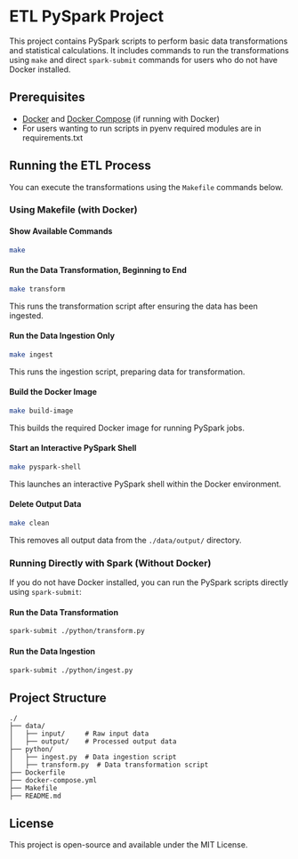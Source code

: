 # ETL PySpark Project

This project contains PySpark scripts to perform basic data transformations and statistical calculations. It includes commands to run the transformations using `make` and direct `spark-submit` commands for users who do not have Docker installed.

## Prerequisites

- [Docker](https://www.docker.com/) and [Docker Compose](https://docs.docker.com/compose/) (if running with Docker)
- For users wanting to run scripts in pyenv required modules are in requirements.txt

## Running the ETL Process

You can execute the transformations using the `Makefile` commands below.

### Using Makefile (with Docker)

#### Show Available Commands
```sh
make
```

#### Run the Data Transformation, Beginning to End
```sh
make transform
```
This runs the transformation script after ensuring the data has been ingested.

#### Run the Data Ingestion Only
```sh
make ingest
```
This runs the ingestion script, preparing data for transformation.

#### Build the Docker Image
```sh
make build-image
```
This builds the required Docker image for running PySpark jobs.

#### Start an Interactive PySpark Shell
```sh
make pyspark-shell
```
This launches an interactive PySpark shell within the Docker environment.

#### Delete Output Data
```sh
make clean
```
This removes all output data from the `./data/output/` directory.

### Running Directly with Spark (Without Docker)

If you do not have Docker installed, you can run the PySpark scripts directly using `spark-submit`:

#### Run the Data Transformation
```sh
spark-submit ./python/transform.py
```

#### Run the Data Ingestion
```sh
spark-submit ./python/ingest.py
```

## Project Structure
```
./
├── data/
│   ├── input/     # Raw input data
│   ├── output/    # Processed output data
├── python/
│   ├── ingest.py  # Data ingestion script
│   ├── transform.py  # Data transformation script
├── Dockerfile
├── docker-compose.yml
├── Makefile
├── README.md
```

## License
This project is open-source and available under the MIT License.

